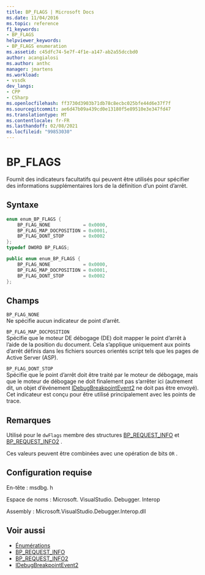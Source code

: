 ```yaml
---
title: BP_FLAGS | Microsoft Docs
ms.date: 11/04/2016
ms.topic: reference
f1_keywords:
- BP_FLAGS
helpviewer_keywords:
- BP_FLAGS enumeration
ms.assetid: c45dfc74-5e7f-4f1e-a147-ab2a55dccbd0
author: acangialosi
ms.author: anthc
manager: jmartens
ms.workload:
- vssdk
dev_langs:
- CPP
- CSharp
ms.openlocfilehash: ff3730d3903b71db78c8ecbc025bfe44d6e37f7f
ms.sourcegitcommit: ae6d47b09a439cd0e13180f5e89510e3e347fd47
ms.translationtype: MT
ms.contentlocale: fr-FR
ms.lasthandoff: 02/08/2021
ms.locfileid: "99853030"
---
```

# <a name="bp_flags"></a>BP_FLAGS
Fournit des indicateurs facultatifs qui peuvent être utilisés pour spécifier des informations supplémentaires lors de la définition d’un point d’arrêt.

## <a name="syntax"></a>Syntaxe

```cpp
enum enum_BP_FLAGS {
    BP_FLAG_NONE            = 0x0000,
    BP_FLAG_MAP_DOCPOSITION = 0x0001,
    BP_FLAG_DONT_STOP       = 0x0002
};
typedef DWORD BP_FLAGS;
```

```csharp
public enum enum_BP_FLAGS {
    BP_FLAG_NONE            = 0x0000,
    BP_FLAG_MAP_DOCPOSITION = 0x0001,
    BP_FLAG_DONT_STOP       = 0x0002
};
```

## <a name="fields"></a>Champs
`BP_FLAG_NONE`\
Ne spécifie aucun indicateur de point d’arrêt.

`BP_FLAG_MAP_DOCPOSITION`\
Spécifie que le moteur DE débogage (DE) doit mapper le point d’arrêt à l’aide de la position du document. Cela s’applique uniquement aux points d’arrêt définis dans les fichiers sources orientés script tels que les pages de Active Server (ASP).

`BP_FLAG_DONT_STOP`\
Spécifie que le point d’arrêt doit être traité par le moteur de débogage, mais que le moteur de débogage ne doit finalement pas s’arrêter ici (autrement dit, un objet d’événement [IDebugBreakpointEvent2](../../../extensibility/debugger/reference/idebugbreakpointevent2.md) ne doit pas être envoyé). Cet indicateur est conçu pour être utilisé principalement avec les points de trace.

## <a name="remarks"></a>Remarques
Utilisé pour le `dwFlags` membre des structures [BP_REQUEST_INFO](../../../extensibility/debugger/reference/bp-request-info.md) et [BP_REQUEST_INFO2](../../../extensibility/debugger/reference/bp-request-info2.md) .

Ces valeurs peuvent être combinées avec une opération de bits `OR` .

## <a name="requirements"></a>Configuration requise
En-tête : msdbg. h

Espace de noms : Microsoft. VisualStudio. Debugger. Interop

Assembly : Microsoft.VisualStudio.Debugger.Interop.dll

## <a name="see-also"></a>Voir aussi
- [Énumérations](../../../extensibility/debugger/reference/enumerations-visual-studio-debugging.md)
- [BP_REQUEST_INFO](../../../extensibility/debugger/reference/bp-request-info.md)
- [BP_REQUEST_INFO2](../../../extensibility/debugger/reference/bp-request-info2.md)
- [IDebugBreakpointEvent2](../../../extensibility/debugger/reference/idebugbreakpointevent2.md)
